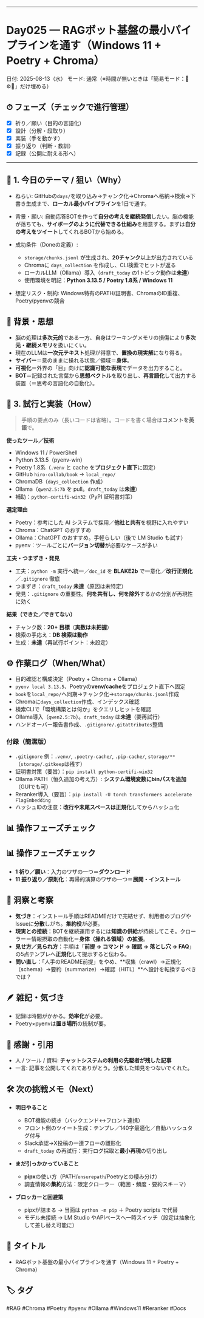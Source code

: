
---

# Day025 — RAGボット基盤の最小パイプラインを通す（Windows 11 + Poetry + Chroma）

日付: 2025-08-13（水）
モード: 通常（※時間が無いときは「簡易モード：🎯⚙️🔁」だけ埋める）

## ⏱ フェーズ（チェックで進行管理）

* [x] 祈り／願い（目的の言語化）
* [x] 設計（分解・段取り）
* [x] 実装（手を動かす）
* [x] 振り返り（判断・教訓）
* [x] 記録（公開に耐える形へ）

---

## 🎯 1. 今日のテーマ / 狙い（Why）

* ねらい: GitHubの`days/`を取り込み→チャンク化→Chromaへ格納→検索→下書き生成まで、**ローカル最小パイプライン**を1日で通す。
* 背景・願い: 自動応答BOTを作って**自分の考えを継続発信**したい。脳の機能が落ちても、**サイボーグのように代替できる仕組み**を用意する。まずは**自分の考えをツイート**してくれるBOTから始める。
* 成功条件（Doneの定義）:

  * `storage/chunks.jsonl` が生成され、**20チャンク**以上が出力されている
  * Chromaに `days_collection` を作成し、CLI検索でヒットが返る
  * ローカルLLM（Ollama）導入（`draft_today` の1トピック動作は**未達**）
  * 使用環境を明記：**Python 3.13.5 / Poetry 1.8系 / Windows 11**
* 想定リスク・制約: Windows特有のPATH/証明書、ChromaのID重複、Poetry/pyenvの競合

## 🧠 背景・思想

* 脳の処理は**多次元的**である一方、自身はワーキングメモリの損傷により**多次元・継続メモリ**を扱いにくい。
* 現在のLLMは**一次元テキスト**処理が得意で、**置換の現実解**になり得る。
* **サイバー**＝意のままに操れる状態／領域＝**身体**。
* **可視化**＝外界の「目」向けに**認識可能な表現**でデータを出力すること。
* **BOT**＝記録された言葉から**思想ベクトル**を取り出し、**再言語化**して出力する装置（＝思考の言語化の自動化）。

## 🧪 3. 試行と実装（How）

> 手順の要点のみ（長いコードは省略）。コードを書く場合は**コメントを英語**で。

**使ったツール／技術**

* Windows 11 / PowerShell
* Python 3.13.5（pyenv-win）
* Poetry 1.8系（`.venv` と cache を**プロジェクト直下**に固定）
* GitHub `hiro-collab/book` → `local_repo/`
* ChromaDB（`days_collection` 作成）
* Ollama（`qwen2.5:7b` を pull。`draft_today` は**未達**）
* 補助：`python-certifi-win32`（PyPI 証明書対策）

**選定理由**

* Poetry：参考にした AI システムで採用／**他社と共有**を視野に入れやすい
* Chroma：ChatGPT のおすすめ
* Ollama：ChatGPT のおすすめ。手軽らしい（後で LM Studio も試す）
* pyenv：ツールごとに**バージョン切替**が必要なケースが多い

**工夫・つまずき・発見**

* 工夫：`python -m` 実行へ統一／`doc_id` を **BLAKE2b** で一意化／**改行正規化**／`.gitignore` 徹底
* つまずき：`draft_today` **未達**（原因は未特定）
* 発見：`.gitignore` の重要性。**何を共有し、何を除外**するかの分別が再現性に効く

**結果（できた／できてない）**

* チャンク数：**20+ 目標**（**実数は未把握**）
* 検索の手応え：**DB 検索は動作**
* 生成：**未達**（再試行ポイント：未設定）

## ⚙️ 作業ログ（When/What）

* 目的確認と構成決定（Poetry + Chroma + Ollama）
* `pyenv local 3.13.5`、Poetryの**venv/cache**をプロジェクト直下へ固定
* `book`を`local_repo/`へ同期→チャンク化→`storage/chunks.jsonl`作成
* Chromaに`days_collection`作成、インデックス確認
* 検索CLIで「環境構築とは何か」をクエリしヒットを確認
* Ollama導入（`qwen2.5:7b`）。`draft_today` は**未達**（要再試行）
* ハンドオーバー報告書作成、`.gitignore/.gitattributes`整備

### 付録（簡潔版）

* `.gitignore` 例：`.venv/`, `.poetry-cache/`, `.pip-cache/`, `storage/**`（`storage/.gitkeep`は残す）
* 証明書対策（要旨）：`pip install python-certifi-win32`
* Ollama PATH（恒久追加の考え方）: **システム環境変数にbinパスを追加**（GUIでも可）
* Reranker導入（要旨）：`pip install -U torch transformers accelerate FlagEmbedding`
* ハッシュIDの注意：**改行や末尾スペースは正規化**してからハッシュ化

## 📊 操作フェーズチェック

## 📊 操作フェーズチェック

* **1 祈り／願い**：入力のワザの一つ＝**ダウンロード**
* **11 振り返り／原則化**：再帰的演算のワザの一つ＝**展開・インストール**

## 🔁 洞察と考察

* **気づき**：インストール手順はREADMEだけで完結せず、利用者のブログやIssueに**分散**しがち。**集約役**が必要。
* **現実との接続**：BOTを継続運用するには**知識の供給**が持続してこそ。クローラー＝情報摂取の自動化＝**身体（操れる領域）の拡張**。
* **見せ方／見られ方**：手順は「**前提 → コマンド → 確認 → 落とし穴 → FAQ**」の5点テンプレへ**正規化**して提示すると伝わる。
* **問い直し**：「人手のREADME前提」をやめ、\*\*収集（crawl）→正規化（schema）→要約（summarize）→確認（HITL）\*\*へ設計を転換するべきでは？

## 🪶 雑記・気づき

* 記録は時間がかかる。**効率化**が必要。
* Poetry×pyenvは**置き場所**の統制が要。

## 🙏 感謝・引用

* 人 / ツール / 資料: **チャットシステムの利用の先駆者が残した記事**
* 一言: 記事を公開してくれてありがとう。分散した知見をつないでくれた。

## 🛠 次の挑戦メモ（Next）

* **明日やること**

  * BOT機能の続き（バックエンド↔フロント連携）
  * フロント側のツイート生成：テンプレ／140字最適化／自動ハッシュタグ付与
  * Slack承認→X投稿の一連フローの雛形化
  * `draft_today` の再試行：実行ログ採取と**最小再現**の切り出し
* **まだ引っかかっていること**

  * **pipx**の使い方（PATH/`ensurepath`/Poetryとの棲み分け）
  * 調査情報の**集約**方法：限定クローラー（範囲・頻度・要約スキーマ）
* **ブロッカーと回避策**

  * pipxが詰まる → 当面は `python -m pip` ＋ Poetry scripts で代替
  * モデル未接続 → LM Studio やAPIベースへ一時スイッチ（設定は抽象化して差し替え可能に）

## 📝 タイトル

* RAGボット基盤の最小パイプラインを通す（Windows 11 + Poetry + Chroma）

## 🏷 タグ

\#RAG #Chroma #Poetry #pyenv #Ollama #Windows11 #Reranker #Docs
